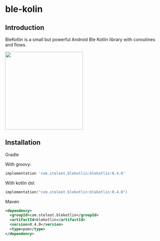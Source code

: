 # ble-kolin

## Introduction

BleKotlin is a small but powerful Android Ble Kotlin library with coroutines and flows.

<img src="screenshots/device-2020-12-27-123344.gif" width="250" />

## Installation

Gradle

With groovy:
```groovy
implementation 'com.steleot.blekotlin:blekotlin:0.4.0'
```

With kotlin dsl:
```kotlin
implementation("com.steleot.blekotlin:blekotlin:0.4.0")
```

Maven

```xml
<dependency>
  <groupId>com.steleot.blekotlin</groupId>
  <artifactId>blekotlin</artifactId>
  <version>0.4.0</version>
  <type>pom</type>
</dependency>
```

